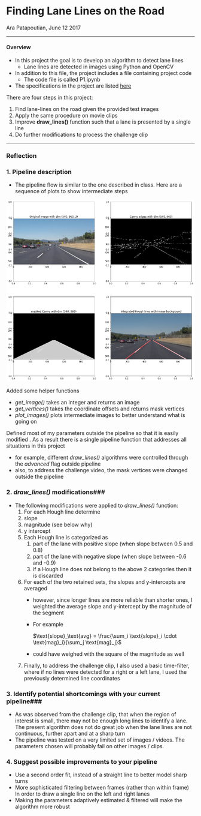 # **Finding Lane Lines on the Road** 

Ara Patapoutian, June 12 2017

---

#### Overview

- In this project the goal is to develop an algorithm  to detect lane lines
  - Lane lines are detected in images using Python and OpenCV
- In addition to this file, the project includes a file containing project code
  - The code file is called P1.ipynb
- The specifications in the project are listed [here](https://review.udacity.com/#!/rubrics/322/view)




There are four  steps in  this project:

1. Find lane-lines on the road given the provided test images
2. Apply the same procedure on movie clips
3. Improve **draw_lines()** function such that a lane is presented by a single line
4. Do further modifications to process the challenge clip

---

### Reflection

### 1. Pipeline description

- The pipeline flow is similar to the one described in class. Here are a sequence of plots to show intermediate steps

![](image.png)

Added some helper functions
- *get_image()* takes an integer and returns an image
- *get_vertices()* takes the coordinate offsets and returns mask vertices
- *plot_images()* plots intermediate images to better understand what is going on

Defined most of my parameters outside the pipeline so that it is easily modified . As a result there is a single pipeline function that addresses all situations in this project
- for example, different *draw_lines()* algorithms were controlled through the *advanced* flag outside pipeline
- also, to address the challenge video,  the mask vertices were changed outside the pipeline

### 2. *draw_lines()* modifications###

* The following modifications were applied to *draw_lines()* function:
  1.  For each Hough line determine 
     1. slope
     2. magnitude (see below why)
     3. y intercept
  2. Each Hough line is categorized as 
     1. part of the lane with positive slope  (when slope between 0.5 and 0.8)
     2. part of the lane with negative slope (when slope between -0.6 and -0.9)
     3. if a Hough line does not belong to the above 2 categories then it is discarded
  3. For each of the two retained sets, the slopes and y-intercepts are averaged
     * however, since longer lines are more reliable than shorter ones, I weighted the average slope and y-intercept by the magnitude of the segment

     * For example 

       $\text{slope}_\text{avg} = \frac{\sum_i \text{slope}_i \cdot \text{mag}_i}{\sum_j \text{mag}_j}$  

     * could have weighed with the square of the magnitude as well
  4. Finally, to address the challenge clip, I also used a basic time-filter, where if no lines were detected for a right or a left lane, I used the previously determined line coordinates

### 3. Identify potential shortcomings with your current pipeline###

* As was observed from the challenge clip, that when the region of interest is small, there may not be enough long lines to identify a lane. The present algorithm does not do great job when the lane lines are not continuous, further apart and at a sharp turn 
* The pipeline was tested on a very limited set of images / videos. The parameters chosen will probably fail on other images / clips. 


### 4. Suggest possible improvements to your pipeline

* Use a second order fit, instead of a straight line to better model sharp turns 
* More sophisticated filtering between frames (rather than within frame) In order to draw a single line on the left and right lanes
* Making the parameters adaptively estimated & filtered will  make the algorithm more robust